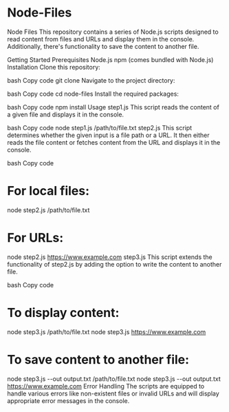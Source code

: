 # Node-Files
Node Files
This repository contains a series of Node.js scripts designed to read content from files and URLs and display them in the console. Additionally, there's functionality to save the content to another file.

Getting Started
Prerequisites
Node.js
npm (comes bundled with Node.js)
Installation
Clone this repository:

bash
Copy code
git clone <repository-url>
Navigate to the project directory:

bash
Copy code
cd node-files
Install the required packages:

bash
Copy code
npm install
Usage
step1.js
This script reads the content of a given file and displays it in the console.

bash
Copy code
node step1.js /path/to/file.txt
step2.js
This script determines whether the given input is a file path or a URL. It then either reads the file content or fetches content from the URL and displays it in the console.

bash
Copy code
# For local files:
node step2.js /path/to/file.txt

# For URLs:
node step2.js https://www.example.com
step3.js
This script extends the functionality of step2.js by adding the option to write the content to another file.

bash
Copy code
# To display content:
node step3.js /path/to/file.txt
node step3.js https://www.example.com

# To save content to another file:
node step3.js --out output.txt /path/to/file.txt
node step3.js --out output.txt https://www.example.com
Error Handling
The scripts are equipped to handle various errors like non-existent files or invalid URLs and will display appropriate error messages in the console.
